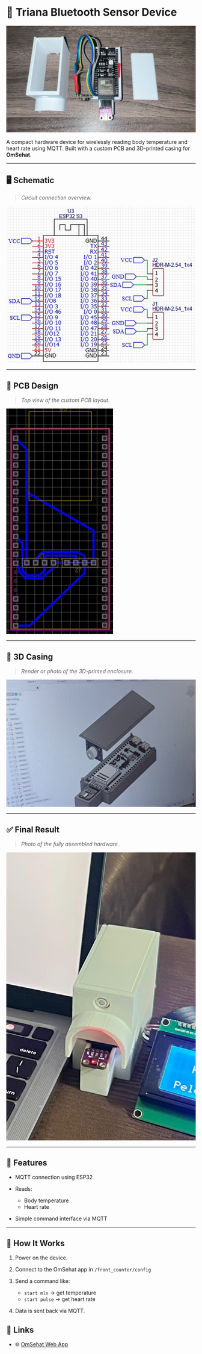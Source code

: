 ﻿# 🔵 Triana Bluetooth Sensor Device

![Schematic](images/device_disassembled.png)

A compact hardware device for wirelessly reading body temperature and heart rate using MQTT. Built with a custom PCB and 3D-printed casing for **OmSehat**.

---

## 🖥️ Schematic

> _Circuit connection overview._

![Schematic](images/schematic.png)

---

## 🔌 PCB Design

> _Top view of the custom PCB layout._

![PCB Design](images/pcb.png)

---

## 🧱 3D Casing

> _Render or photo of the 3D-printed enclosure._

![3D Casing](images/casing.png)

---

## ✅ Final Result

> _Photo of the fully assembled hardware._

![Final Result](images/device_on.png)

---

## 📲 Features

- MQTT connection using ESP32
- Reads:

  - Body temperature
  - Heart rate

- Simple command interface via MQTT

---

## 🚀 How It Works

1. Power on the device.
2. Connect to the OmSehat app in `/front_counter/config`
3. Send a command like:

   - `start mlx` → get temperature
   - `start pulse` → get heart rate

4. Data is sent back via MQTT.

## 📎 Links

- 🌐 [OmSehat Web App](https://omsehat.sportsnow.app)
